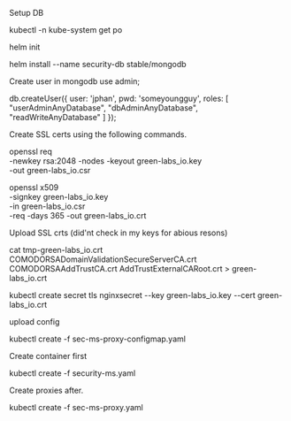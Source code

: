 Setup DB

kubectl -n kube-system get po

helm init

helm install --name security-db stable/mongodb

Create user in mongodb
use admin;

db.createUser({ user: 'jphan', pwd: 'someyoungguy', roles: [ "userAdminAnyDatabase", "dbAdminAnyDatabase", "readWriteAnyDatabase" ] });

Create SSL certs using the following commands.

openssl req \
       -newkey rsa:2048 -nodes -keyout green-labs_io.key \
       -out green-labs_io.csr

openssl x509 \
       -signkey green-labs_io.key \
       -in green-labs_io.csr \
       -req -days 365 -out green-labs_io.crt

Upload SSL crts (did'nt check in my keys for abious resons)

cat tmp-green-labs_io.crt COMODORSADomainValidationSecureServerCA.crt COMODORSAAddTrustCA.crt AddTrustExternalCARoot.crt > green-labs_io.crt

kubectl create secret tls nginxsecret --key green-labs_io.key  --cert green-labs_io.crt

upload config

kubectl create -f sec-ms-proxy-configmap.yaml

Create container first

kubectl create -f security-ms.yaml

Create proxies after.

kubectl create -f sec-ms-proxy.yaml

